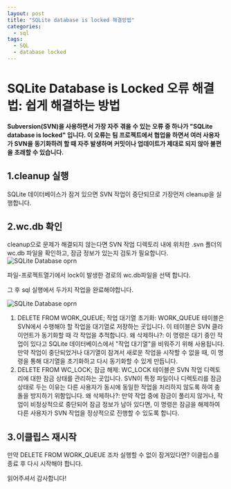 ```yaml
---
layout: post
title: "SQLite database is locked 해결방법"
categories:
  - sql
tags:
  - SQL
  - database locked
---
```


# SQLite Database is Locked 오류 해결법: 쉽게 해결하는 방법

**Subversion(SVN)을 사용하면서 가장 자주 겪을 수 있는 오류 중 하나가 "SQLite database is locked" 입니다. 
이 오류는 팀 프로젝트에서 협업을 하면서 여러 사용자가 SVN을 동기화하려 할 때 자주 발생하며  커밋이나 업데이트가 제대로 되지 않아 불편을 초래할 수 있습니다.**


## 1.cleanup 실행
SQLite 데이터베이스가 잠겨 있으면 SVN 작업이 중단되므로 가장먼저 cleanup을 실행합니다. 

## 2.wc.db 확인
cleanup으로 문제가 해결되지 않는다면 SVN 작업 디렉토리 내에 위치한 .svn 폴더의 wc.db 파일을 확인하고, 잠금 정보가 있는지 검토가 필요합니다. 
![SQLite Database oprn](assets/images/SQLite_project_open.png)

파일-프로젝트열기에서 lock이 발생한 경로의 wc.db파일을 선택 합니다. 

그 후 sql 실행에서 두가지 작업을 완료해야합니다. 

![SQLite Database oprn](assets/images/SQLite_exc.png)

1. DELETE FROM WORK_QUEUE;
작업 대기열 초기화: WORK_QUEUE 테이블은 SVN에서 수행해야 할 작업을 대기열로 저장하는 곳입니다. 이 테이블은 SVN 클라이언트가 동기화할 때 각 작업을 추적합니다.
왜 삭제하나?: 이 명령은 대기 중인 작업이 있다고 SQLite 데이터베이스에서 "작업 대기열"을 비워주기 위해 사용됩니다. 만약 작업이 중단되었거나 대기열이 잠겨서 새로운 작업을 시작할 수 없을 때, 이 명령을 통해 대기열을 초기화하고 다시 동기화할 수 있게 만듭니다.
2. DELETE FROM WC_LOCK;
잠금 해제: WC_LOCK 테이블은 SVN 작업 디렉토리에 대한 잠금 상태를 관리하는 곳입니다. SVN이 특정 파일이나 디렉토리를 잠금 상태로 두는 이유는 다른 사용자가 동시에 동일한 작업을 처리하지 않도록 하여 충돌을 방지하기 위함입니다.
왜 삭제하나?: 만약 작업 중에 잠금이 풀리지 않거나, 작업이 비정상적으로 중단되어 잠금 정보가 남아 있다면, 이 명령은 잠금을 해제하여 다른 사용자가 SVN 작업을 정상적으로 진행할 수 있도록 합니다.

## 3.이클립스 재시작
만약 DELETE FROM WORK_QUEUE 조차 실행할 수 없이 잠겨있다면?
이클립스를 종료 후 다시 시작해야 합니다.

읽어주셔서 감사합니다!
